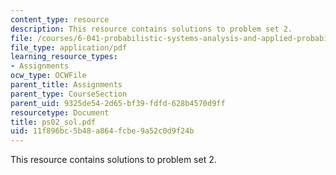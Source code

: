 ```yaml
---
content_type: resource
description: This resource contains solutions to problem set 2.
file: /courses/6-041-probabilistic-systems-analysis-and-applied-probability-spring-2006/11f896bc5b48a864fcbe9a52c0d9f24b_ps02_sol.pdf
file_type: application/pdf
learning_resource_types:
- Assignments
ocw_type: OCWFile
parent_title: Assignments
parent_type: CourseSection
parent_uid: 9325de54-2d65-bf39-fdfd-628b4570d9ff
resourcetype: Document
title: ps02_sol.pdf
uid: 11f896bc-5b48-a864-fcbe-9a52c0d9f24b
---
```

This resource contains solutions to problem set 2.

